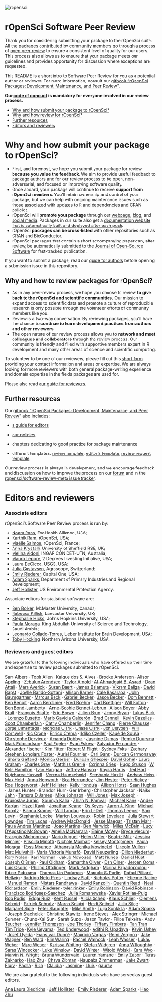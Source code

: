 
![ropensci](icon_lettering_color.png)

# rOpenSci Software Peer Review

<!-- README.md is generated from README.Rmd. Please edit that file -->

Thank you for considering submitting your package to the rOpenSci suite.
All the packages contributed by community members go through a process
of [open peer
review](https://ropensci.org/blog/2017/09/01/nf-softwarereview/) to
ensure a consistent level of quality for our users. This process also
allows us to ensure that your package meets our guidelines and provides
opportunity for discussion where exceptions are requested.

This README is a short intro to Software Peer Review for you as a
potential author or reviewer. For more information, consult our [gitbook
“rOpenSci Packages: Development, Maintenance, and Peer
Review”](https://devguide.ropensci.org/).

**Our [code of conduct](https://ropensci.org/code-of-conduct/) is
mandatory for everyone involved in our review process.**

-   [Why and how submit your package to rOpenSci?](#why-submit)
-   [Why and how review for rOpenSci?](#why-review)
-   [Further resources](#further)
-   [Editors and reviewers](#editors)

# <a href="#why-submit" name="why-submit"></a>Why and how submit your package to rOpenSci?

-   First, and foremost, we hope you submit your package for review
    **because you value the feedback**. We aim to provide useful
    feedback to package authors and for our review process to be open,
    non-adversarial, and focused on improving software quality.
-   Once aboard, your package will continue to receive **support from
    rOpenSci members**. You’ll retain ownership and control of your
    package, but we can help with ongoing maintenance issues such as
    those associated with updates to R and dependencies and CRAN
    policies.
-   rOpenSci will **promote your package** through our
    [webpage](https://ropensci.org/packages/),
    [blog](https://ropensci.org/blog/), and [social
    media](https://twitter.com/ropensci). Packages in our suite also get
    a [documentation website that is automatically built and deployed
    after each
    push](https://devguide.ropensci.org/building.html#docsropensci).
-   rOpenSci **packages can be cross-listed** with other repositories
    such as CRAN and BioConductor.
-   rOpenSci packages that contain a short accompanying paper can, after
    review, be automatically submitted to the [Journal of Open-Source
    Software](http://joss.theoj.org/) for fast-tracked publication.

If you want to submit a package, read our [guide for
authors](https://devguide.ropensci.org/authors-guide.html) before
opening a submission issue in this repository.

## <a href="#why-review" name="why-review"></a>Why and how to review packages for rOpenSci?

-   As in any peer-review process, we hope you choose to review **to
    give back to the rOpenSci and scientific communities.** Our mission
    to expand access to scientific data and promote a culture of
    reproducible research is only possible through the volunteer efforts
    of community members like you.
-   Review is a two-way conversation. By reviewing packages, you’ll have
    the chance to **continue to learn development practices from authors
    and other reviewers**.
-   The open nature of our review process allows you to **network and
    meet colleagues and collaborators** through the review process. Our
    community is friendly and filled with supportive members expert in R
    development and many other areas of science and scientific
    computing.

To volunteer to be one of our reviewers, please fill out this [short
form](https://ropensci.org/software-reviewer/) providing your contact
information and areas or expertise. We are always looking for more
reviewers with both general package-writing experience and domain
expertise in the fields packages are used for.

Please also read [our guide for
reviewers](https://devguide.ropensci.org/reviewerguide.html).

## <a href="#further" name="further"></a>Further resources

Our [gitbook “rOpenSci Packages: Development, Maintenance, and Peer
Review”](https://devguide.ropensci.org/) also includes:

-   [a guide for
    editors](https://devguide.ropensci.org/editorguide.html)

-   [our policies](https://devguide.ropensci.org/policies.html)

-   chapters dedicating to good practice for package maintenance

-   different templates: [review
    template](https://devguide.ropensci.org/reviewtemplate.html),
    [editor’s
    template](https://devguide.ropensci.org/editortemplate.html),
    [review request
    template](https://devguide.ropensci.org/reviewrequesttemplate.html).

Our review process is always in development, and we encourage feedback
and discussion on how to improve the process on our
[forum](https://discuss.ropensci.org/) and in the
[ropensci/software-review-meta issue
tracker](https://github.com/ropensci/software-review-meta/issues).

# <a href="#editors" name="editors"></a> Editors and reviewers

### Associate editors

rOpenSci’s Software Peer Review process is run by:

-   [Noam Ross](https://github.com/noamross), EcoHealth Alliance, USA;
-   [Karthik Ram](https://github.com/karthik), rOpenSci, USA;
-   [Maëlle Salmon](https://github.com/maelle), rOpenSci, France;
-   [Anna Krystalli](https://github.com/annakrystalli), University of
    Sheffield RSE, UK;
-   [Melina Vidoni](https://github.com/melvidoni), INGAR CONICET-UTN,
    Australia;
-   [Mauro Lepore](https://github.com/maurolepore), 2 Degrees Investing
    Initiative, USA;
-   [Laura DeCicco](https://github.com/ldecicco-USGS), USGS, USA;
-   [Julia Gustavsen](https://github.com/jooolia), Agroscope,
    Switzerland;
-   [Emily Riederer](https://github.com/emilyriederer), Capital One,
    USA;
-   [Adam Sparks](https://github.com/adamhsparks), Department of Primary
    Industries and Regional Development;
-   [Jeff Hollister](https://github.com/jhollist), US Environmental
    Protection Agency.

Associate editors for statistical software are:

-   [Ben Bolker](https://github.com/bbolker), McMaster University,
    Canada;
-   [Rebecca Killick](https://github.com/rkillick), Lancaster
    University, UK;
-   [Stephanie Hicks](https://github.com/stephaniehicks), Johns Hopkins
    University, USA;
-   [Paula Moraga](https://github.com/Paula-Moraga), King Abdullah
    University of Science and Technology, Saudi Arabia;
-   [Leonardo Collado-Torres](https://github.com/lcolladotor), Lieber
    Institute for Brain Development, USA;
-   [Toby Hocking](https://github.com/tdhock), Northern Arizona
    University, USA.

### Reviewers and guest editors

We are grateful to the following individuals who have offered up their
time and expertise to review packages submitted to rOpenSci.

[Sam Albers](https://github.com/boshek) · [Toph
Allen](https://github.com/toph-allen) · [Kaique dos S.
Alves](https://github.com/AlvesKS) · [Brooke
Anderson](https://github.com/geanders) · [Alison
Appling](https://github.com/aappling-usgs) · [Zebulun
Arendsee](https://github.com/arendsee) · [Taylor
Arnold](https://github.com/statsmaths) · [Al-Ahmadgaid B.
Asaad](https://github.com/alstat) · [Dean
Attali](https://github.com/daattali) · [Mara
Averick](https://github.com/batpigandme) · [Suzan
Baert](https://github.com/suzanbaert) · [James
Balamuta](https://github.com/coatless) · [Vikram
Baliga](https://github.com/vbaliga) · [David
Bapst](https://github.com/dwbapst) · [Joëlle
Barido-Sottani](https://github.com/bjoelle) · [Allison
Barner](https://github.com/abarner) · [Cale
Basaraba](https://github.com/calebasaraba) · [John
Baumgartner](https://github.com/johnbaums) · [Marcus
Beck](https://github.com/fawda123) · [Gabriel
Becker](https://github.com/gmbecker) · [Jason
Becker](https://github.com/jsonbecker) · [Dom
Bennett](https://github.com/DomBennett) · [Ken
Benoit](https://github.com/kbenoit) · [Aaron
Berdanier](https://github.com/berdaniera) · [Fred
Boehm](https://github.com/fboehm) · [Carl
Boettiger](https://github.com/cboettig) · [Will
Bolton](https://github.com/WillOnGit) · [Ben
Bond-Lamberty](https://github.com/bpbond) · [Anne-Sophie
Bonnet-Lebrun](https://github.com/asbonnetlebrun) · [Alison
Boyer](https://github.com/alisonboyer) · [Abby
Bratt](https://github.com/aebratt) · [François
Briatte](https://github.com/briatte) · [Eric
Brown](https://github.com/eebrown) · [Julien
Brun](https://github.com/brunj7) · [Jenny
Bryan](https://github.com/jennybc) · [Lukas
Burk](https://github.com/jemus42) · [Lorenzo
Busetto](https://github.com/lbusett) · [Mario Gavidia
Calderón](https://github.com/quishqa) · [Brad
Cannell](https://github.com/brad-cannell) · [Kevin
Cazelles](https://github.com/KevCaz) · [Scott
Chamberlain](https://github.com/sckott) · [Cathy
Chamberlin](https://github.com/chamberlinc) · [Jennifer
Chang](https://github.com/j23414) · [Pierre
Chausse](https://github.com/pchausse) · [Jorge
Cimentada](https://github.com/cimentadaj) · [Nicholas
Clark](https://github.com/nicholasjclark) · [Chase
Clark](https://github.com/chasemc) · [Jon
Clayden](https://github.com/jonclayden) · [Will
Cornwell](https://github.com/wcornwell) · [Nic
Crane](https://github.com/thisisnic) · [Enrico
Crema](https://github.com/ercrema) · [Ildiko
Czeller](https://github.com/czeildi) · [Kauê de
Sousa](https://github.com/kauedesousa) · [Christophe
Dervieux](https://github.com/cderv) · [Amanda
Dobbyn](https://github.com/aedobbyn) · [Jasmine
Dumas](https://github.com/jasdumas) · [Remko
Duursma](https://github.com/RemkoDuursma) · [Mark
Edmondson](https://github.com/MarkEdmondson1234) · [Paul
Egeler](https://github.com/pegeler) · [Evan
Eskew](https://github.com/eveskew) · [Salvador
Fernandez](https://github.com/salvafern) · [Alexander
Fischer](https://github.com/s3alfisc) · [Kim
Fitter](https://github.com/kimnewzealand) · [Robert M
Flight](https://github.com/rmflight) · [Sydney
Foks](https://github.com/sfoks) · [Zachary Stephen Longiaru
Foster](https://github.com/zachary-foster) · [Auriel
Fournier](https://github.com/aurielfournier) · [Carl
Ganz](https://github.com/carlganz) · [Duncan
Garmonsway](https://github.com/nacnudus) · [Sharla
Gelfand](https://github.com/sharlagelfand) · [Monica
Gerber](https://github.com/monicagerber) · [Duncan
Gillespie](https://github.com/dosgillespie) · [David
Gohel](https://github.com/davidgohel) · [Laura
Graham](https://github.com/laurajanegraham) · [Charles
Gray](https://github.com/softloud) · [Matthias
Grenié](https://github.com/Rekyt) · [Corinna
Gries](https://github.com/cgries) · [Hugo
Gruson](https://github.com/bisaloo) · [W Kyle
Hamilton](https://github.com/kylehamilton) · [Ivan
Hanigan](https://github.com/ivanhanigan) · [Jeffrey
Hanson](https://github.com/jeffreyhanson) · [Rayna
Harris](https://github.com/raynamharris) · [Ted
Hart](https://github.com/emhart) · [Nujcharee
Haswell](https://github.com/nujcharee) · [Verena
Haunschmid](https://github.com/expectopatronum) · [Stephanie
Hazlitt](https://github.com/stephhazlitt) · [Andrew
Heiss](https://github.com/andrewheiss) · [Max
Held](https://github.com/maxheld83) · [Anna
Hepworth](https://github.com/arhepworth) · [Bea
Hernandez](https://github.com/chucheria) · [Jim
Hester](https://github.com/jimhester) · [Peter
Hickey](https://github.com/PeteHaitch) · [Roel
Hogervorst](https://github.com/rmhogervorst) · [Jeff
Hollister](https://github.com/jhollist) · [Kelly
Hondula](https://github.com/khondula) · [Allison
Horst](https://github.com/allisonhorst) · [Sean
Hughes](https://github.com/seaaan) · [James
Hunter](https://github.com/jameshunterbr) · [Brandon
Hurr](https://github.com/bhive01) · [Ger
Inberg](https://github.com/ginberg) · [Christopher
Jackson](https://github.com/chjackson) · [Najko
Jahn](https://github.com/njahn82) · [Tamora D
James](https://github.com/tdjames1) · [Mike
Johnson](https://github.com/mikejohnson51) · [Will
Jones](https://github.com/wjones127) · [Max
Joseph](https://github.com/mbjoseph) · [Krunoslav
Juraic](https://github.com/kjuraic) · [Soumya
Kalra](https://github.com/sokal1456) · [Zhian N.
Kamvar](https://github.com/zkamvar) · [Michael
Kane](https://github.com/kaneplusplus) · [Andee
Kaplan](https://github.com/andeek) · [Hazel
Kavılı](https://github.com/UniversalTourist) · [Jonathan
Keane](https://github.com/jonkeane) · [Os
Keyes](https://github.com/Ironholds) · [Aaron A.
King](https://github.com/kingaa) · [Michael
Koontz](https://github.com/mikoontz) · [Bianca
Kramer](https://github.com/bmkramer) · [Will
Landau](https://github.com/wlandau) · [Erin
LeDell](https://github.com/ledell) · [Thomas
Leeper](https://github.com/leeper) · [Sam
Levin](https://github.com/levisc8) · [Stephanie
Locke](https://github.com/stephlocke) · [Marion
Louveaux](https://github.com/marionlouveaux) · [Robin
Lovelace](https://github.com/robinlovelace) · [Julia Stewart
Lowndes](https://github.com/jules32) · [Tim
Lucas](https://github.com/timcdlucas) · [Andrew
MacDonald](https://github.com/aammd) · [Jesse
Maegan](https://github.com/kierisi) · [Tristan
Mahr](https://github.com/tjmahr) · [Paula Andrea
Martinez](https://github.com/orchid00) · [Joao
Martins](https://github.com/zambujo) · [Ben
Marwick](https://github.com/benmarwick) · [Miles
McBain](https://github.com/milesmcbain) · [Lucy D’Agostino
McGowan](https://github.com/LucyMcGowan) · [Amelia
McNamara](https://github.com/AmeliaMN) · [Elaine
McVey](https://github.com/eamcvey) · [Bryce
Mecum](https://github.com/amoeba) · [François
Michonneau](https://github.com/fmichonneau) · [Mario
Miguel](https://github.com/leocadio-miguel) · [Helen
Miller](https://github.com/helenmiller16) · [Beatriz
Milz](https://github.com/beatrizmilz) · [Jessica
Minnier](https://github.com/jminnier) · [Priscilla
Minotti](https://github.com/pmnatural) · [Nichole
Monhait](https://github.com/nmonhait) · [Kelsey
Montgomery](https://github.com/kelshmo) · [Paula
Moraga](https://github.com/Paula-Moraga) · [Ross
Mounce](https://github.com/rossmounce) · [Athanasia Monika
Mowinckel](https://github.com/drmowinckels) · [Lincoln
Mullen](https://github.com/lmullen) · [Matt
Mulvahill](https://github.com/mmulvahill) · [Maria Victoria
Munafó](https://github.com/mvickm) · [David
Neuzerling](https://github.com/mdneuzerling) · [Dillon
Niederhut](https://github.com/deniederhut) · [Rory
Nolan](https://github.com/rorynolan) · [Kari
Norman](https://github.com/karinorman) · [Jakub
Nowosad](https://github.com/Nowosad) · [Matt
Nunes](https://github.com/nunesmatt) · [Daniel
Nüst](https://github.com/nuest) · [Joseph
O’Brien](https://github.com/jmobrien) · [Paul
Oldham](https://github.com/poldham) · [Samantha
Oliver](https://github.com/limnoliver) · [Dan
Olner](https://github.com/DanOlner) · [Jeroen
Ooms](https://github.com/jeroen) · [Luis
Osorio](https://github.com/luismurao) · [Philipp
Ottolinger](https://github.com/ottlngr) · [Mark
Padgham](https://github.com/mpadge) · [Marina
Papadopoulou](https://github.com/marinapapa) · [Edzer
Pebesma](https://github.com/edzer) · [Thomas Lin
Pedersen](https://github.com/thomasp85) · [Marcelo S.
Perlin](https://github.com/msperlin) · [Rafael
Pilliard-Hellwig](https://github.com/rtaph) · [Rodrigo Neto
Pires](https://github.com/bozaah) · [Lindsay
Platt](https://github.com/lindsayplatt) · [Nicholas
Potter](https://github.com/potterzot) · [Etienne
Racine](https://github.com/etiennebr) · [Manuel
Ramon](https://github.com/manuramon) · [Nistara
Randhawa](https://github.com/nistara) · [David
Ranzolin](https://github.com/daranzolin) · [Quentin
Read](https://github.com/qdread) · [Neal
Richardson](https://github.com/nealrichardson) · [Emily
Riederer](https://github.com/emilyriederer) · [tyler
rinker](https://github.com/trinker) · [Emily
Robinson](https://github.com/robinsones) · [David
Robinson](https://github.com/dgrtwo) · [Francisco
Rodriguez-Sanchez](https://github.com/Pakillo) · [Julia
Romanowska](https://github.com/jromanowska) · [Xavier
Rotllan-Puig](https://github.com/xavi-rp) · [Bob
Rudis](https://github.com/hrbrmstr) · [Edgar
Ruiz](https://github.com/edgararuiz) · [Kent
Russel](https://github.com/timelyportfolio) · [Alicia
Schep](https://github.com/AliciaSchep) · [Klaus
Schliep](https://github.com/KlausVigo) · [Clemens
Schmid](https://github.com/nevrome) · [Patrick
Schratz](https://github.com/pat-s) · [Marco
Sciaini](https://github.com/marcosci) · [Heidi
Seibold](https://github.com/HeidiSeibold) · [Julia
Silge](https://github.com/juliasilge) · [Margaret
Siple](https://github.com/mcsiple) · [Peter
Slaughter](https://github.com/gothub) · [Mike
Smith](https://github.com/grimbough) · [Tuija
Sonkkila](https://github.com/tts) · [Adam
Sparks](https://github.com/adamhsparks) · [Joseph
Stachelek](https://github.com/jsta) · [Christine
Stawitz](https://github.com/ChristineStawitz-NOAA) · [Irene
Steves](https://github.com/isteves) · [Alex
Stringer](https://github.com/awstringer1) · [Michael
Sumner](https://github.com/mdsumner) · [Chung-Kai
Sun](https://github.com/cksun-usc) · [Sarah
Supp](https://github.com/sarahsupp) · [Jason
Taylor](https://github.com/jmt2080ad) · [Filipe
Teixeira](https://github.com/FilipeamTeixeira) · [Andy
Teucher](https://github.com/ateucher) · [Jennifer
Thompson](https://github.com/jenniferthompson) · [Joe
Thorley](https://github.com/joethorley) · [Tiffany
Timbers](https://github.com/ttimbers) · [Tan
Tran](https://github.com/vinhtantran) · [Tim
Trice](https://github.com/timtrice) · [Kyle
Ueyama](https://github.com/khueyama) · [Ted
Underwood](https://github.com/tedunderwood) · [Adithi R.
Upadhya](https://github.com/adithirgis) · [Kevin
Ushey](https://github.com/kevinushey) · [Josef
Uyeda](https://github.com/uyedaj) · [Frans van
Dunné](https://github.com/FvD) · [Mauricio
Vargas](https://github.com/pachamaltese) · [Remi
Vergnon](https://github.com/remsamp) · [Jake
Wagner](https://github.com/jacobpwagner) · [Ben
Ward](https://github.com/BenJWard) · [Elin
Waring](https://github.com/elinw) · [Rachel
Warnock](https://github.com/rachelwarnock) · [Leah
Wasser](https://github.com/lwasser) · [Lukas
Weber](https://github.com/lmweber) · [Marc
Weber](https://github.com/mhweber) · [Karissa
Whiting](https://github.com/karissawhiting) · [Stefan
Widgren](https://github.com/stewid) · [Anna
Willoughby](https://github.com/arw36) · [Saras
Windecker](https://github.com/smwindecker) · [Luke
Winslow](https://github.com/lawinslow) · [David
Winter](https://github.com/dwinter) · [Witold
Wolski](https://github.com/wolski) · [Kara
Woo](https://github.com/karawoo) · [Marvin N.
Wright](https://github.com/mnwright) · [Bruna
Wundervald](https://github.com/brunaw) · [Lauren
Yamane](https://github.com/layamane) · [Emily
Zabor](https://github.com/zabore) · [Taras
Zakharko](https://github.com/tzakharko) · [Hao
Zhu](https://github.com/haozhu233) · [Chava
Zibman](https://github.com/czibman) · [Naupaka
Zimmerman](https://github.com/naupaka) · [Jake
Zwart](https://github.com/jzwart) ·
[Flury](https://github.com/romanflury) ·
[Pachá](https://github.com/pachadotdev) ·
[Rich](https://github.com/richfitz) ·
[Claudia](https://github.com/cvitolo) ·
[Jasmine](https://github.com/laijasmine) ·
[Lluís](https://github.com/llrs) · [gaurav](https://github.com/soodoku)

We are also grateful to the following individuals who have served as
guest editors.

[Ana Laura Diedrichs](https://github.com/anadiedrichs) · [Jeff
Hollister](https://github.com/jhollist) · [Emily
Riederer](https://github.com/emilyriederer) · [Adam
Sparks](https://github.com/adamhsparks) · [Hao
Zhu](https://github.com/haozhu233)
